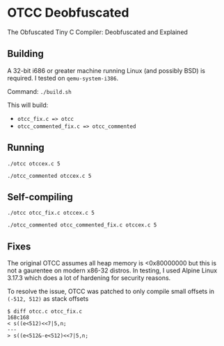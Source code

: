 # OTCC Deobfuscated

The Obfuscated Tiny C Compiler: Deobfuscated and Explained

## Building

A 32-bit i686 or greater machine running Linux (and possibly BSD) is required. I tested on `qemu-system-i386`.

Command: `./build.sh`

This will build:

- `otcc_fix.c => otcc`
- `otcc_commented_fix.c => otcc_commented`

## Running

`./otcc otccex.c 5`

`./otcc_commented otccex.c 5`

## Self-compiling

`./otcc otcc_fix.c otccex.c 5`

`./otcc_commented otcc_commented_fix.c otccex.c 5`


## Fixes

The original OTCC assumes all heap memory is <0x80000000 but this is not a gaurentee on modern x86-32 distros. In testing, I used Alpine Linux 3.17.3 which does a lot of hardening for security reasons.

To resolve the issue, OTCC was patched to only compile small offsets in `(-512, 512)` as stack offsets

```
$ diff otcc.c otcc_fix.c
168c168
< s((e<512)<<7|5,n;
---
> s((e<512&-e<512)<<7|5,n;
```

